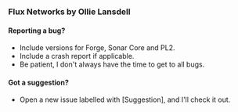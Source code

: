 ### Flux Networks by Ollie Lansdell

#### Reporting a bug?
 - Include versions for Forge, Sonar Core and PL2.
 - Include a crash report if applicable.
 - Be patient, I don't always have the time to get to all bugs.
 
#### Got a suggestion?
 - Open a new issue labelled with [Suggestion], and I'll check it out.
